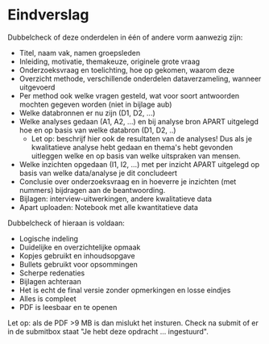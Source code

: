 # Eindverslag

Dubbelcheck of deze onderdelen in één of andere vorm aanwezig zijn:

- Titel, naam vak, namen groepsleden
- Inleiding, motivatie, themakeuze, originele grote vraag
- Onderzoeksvraag en toelichting, hoe op gekomen, waarom deze
- Overzicht methode, verschillende onderdelen dataverzameling, wanneer uitgevoerd
- Per method ook welke vragen gesteld, wat voor soort antwoorden mochten gegeven worden (niet in bijlage aub)
- Welke databronnen er nu zijn (D1, D2, ...) 
- Welke analyses gedaan (A1, A2, ...) en bij analyse bron APART uitgelegd hoe en op basis van welke databron (D1, D2, ..)
    - Let op: beschrijf hier ook de resultaten van de analyses! Dus als je kwalitatieve analyse hebt gedaan en thema's hebt gevonden uitleggen welke en op basis van welke uitspraken van mensen.
- Welke inzichten opgedaan (I1, I2, ...) met per inzicht APART uitgelegd op basis van welke data/analyse je dit concludeert
- Conclusie over onderzoeksvraag en in hoeverre je inzichten (met nummers) bijdragen aan de beantwoording.
- Bijlagen: interview-uitwerkingen, andere kwalitatieve data
- Apart uploaden: Notebook met alle kwantitatieve data

Dubbelcheck of hieraan is voldaan:

- Logische indeling
- Duidelijke en overzichtelijke opmaak
- Kopjes gebruikt en inhoudsopgave
- Bullets gebruikt voor opsommingen
- Scherpe redenaties
- Bijlagen achteraan
- Het is echt de final versie zonder opmerkingen en losse eindjes
- Alles is compleet
- PDF is leesbaar en te openen

Let op: als de PDF >9 MB is dan mislukt het insturen. Check na submit of er in de submitbox staat "Je hebt deze opdracht ... ingestuurd".
